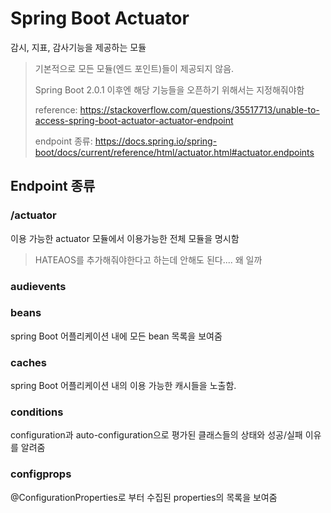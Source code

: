 # Spring Boot Actuator
감시, 지표, 감사기능을 제공하는 모듈

> 기본적으로 모든 모듈(엔드 포인트)들이 제공되지 않음.
> 
> Spring Boot 2.0.1 이후엔 해당 기능들을 오픈하기 위해서는 지정해줘야함
> 
> reference: https://stackoverflow.com/questions/35517713/unable-to-access-spring-boot-actuator-actuator-endpoint
> 
> endpoint 종류: https://docs.spring.io/spring-boot/docs/current/reference/html/actuator.html#actuator.endpoints

## Endpoint 종류

### /actuator

이용 가능한 actuator 모듈에서 이용가능한 전체 모듈을 명시함

> HATEAOS를 추가해줘야한다고 하는데 안해도 된다.... 왜 일까

### audievents

### beans
spring Boot 어플리케이션 내에 모든 bean 목록을 보여줌

### caches
spring Boot 어플리케이션 내의 이용 가능한 캐시들을 노출함.

### conditions
configuration과 auto-configuration으로 평가된 클래스들의 상태와 성공/실패 이유를 알려줌

### configprops
@ConfigurationProperties로 부터 수집된 properties의 목록을 보여줌

